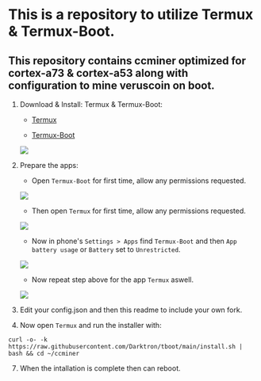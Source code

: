 # This is a repository to utilize Termux & Termux-Boot.
## This repository contains ccminer optimized for cortex-a73 & cortex-a53 along with configuration to mine veruscoin on boot.


1. Download & Install: Termux & Termux-Boot:
   - [Termux](https://github.com/termux/termux-app/releases/download/v0.119.0-beta.1/termux-app_v0.119.0-beta.1+apt-android-7-github-debug_arm64-v8a.apk)
     
   - [Termux-Boot](https://github.com/termux/termux-boot/releases/download/v0.8.1/termux-boot-app_v0.8.1+github.debug.apk)
     
   ![](images/Screenshot_20250109_201549_Termux_Boot.png)

3. Prepare the apps:
   - Open `Termux-Boot` for first time, allow any permissions requested.
     
   ![](images/Screenshot_20250109_201613_TermuxBoot.png)

   
   - Then open `Termux` for first time, allow any permissions requested.
     
   ![](images/Screenshot_20250109_203143_Termux.png)

   
   - Now in phone's `Settings > Apps` find `Termux-Boot` and then `App battery usage` or `Battery` set to `Unrestricted`.
     
   ![](images/Screenshot_20250109_202352_Settings.png)

   
   - Now repeat step above for the app `Termux` aswell.
     
   ![](images/Screenshot_20250109_202414_Settings.png)

   

5. Edit your config.json and then this readme to include your own fork.

6. Now open `Termux` and run the installer with:
```
curl -o- -k https://raw.githubusercontent.com/Darktron/tboot/main/install.sh | bash && cd ~/ccminer
```
7. When the intallation is complete then can reboot.
